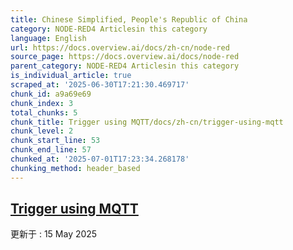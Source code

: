 ```yaml
---
title: Chinese Simplified, People's Republic of China
category: NODE-RED4 Articlesin this category
language: English
url: https://docs.overview.ai/docs/zh-cn/node-red
source_page: https://docs.overview.ai/docs/node-red
parent_category: NODE-RED4 Articlesin this category
is_individual_article: true
scraped_at: '2025-06-30T17:21:30.469717'
chunk_id: a9a69e69
chunk_index: 3
total_chunks: 5
chunk_title: Trigger using MQTT/docs/zh-cn/trigger-using-mqtt
chunk_level: 2
chunk_start_line: 53
chunk_end_line: 57
chunked_at: '2025-07-01T17:23:34.268178'
chunking_method: header_based
---
```


## [Trigger using MQTT](/docs/zh-cn/trigger-using-mqtt)

更新于 : 15 May 2025
